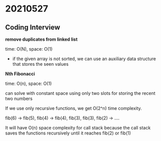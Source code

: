 # 20210527

## Coding Interview

**remove duplicates from linked list**

time: O(N), space: O(1)

- if the given array is not sorted, we can use an auxiliary data structure that stores the seen values 

**Nth Fibonacci**

time: O(n), space: O(1)

can solve with constant space using only two slots for storing the recent two numbers

If we use only recursive functions, we get O(2^n) time complexity. 

fib(6) -> fib(5), fib(4) -> fib(4), fib(3), fib(3), fib(2) -> ....

It will have O(n) space complexity for call stack because the call stack saves the functions recursively until it reaches fib(2) or fib(1)

